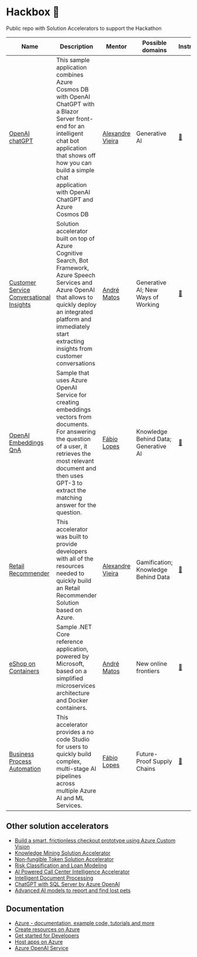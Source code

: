 # Hackbox 🚀


Public repo with Solution Accelerators to support the Hackathon

| Name         | Description      | Mentor     | Possible domains | Instructions |
|--------------|-----------|------------|------------|------------|
| [OpenAI chatGPT](https://github.com/Azure-Samples/cosmosdb-chatgpt) | This sample application combines Azure Cosmos DB with OpenAI ChatGPT with a Blazor Server front-end for an intelligent chat bot application that shows off how you can build a simple chat application with OpenAI ChatGPT and Azure Cosmos DB | [Alexandre Vieira](https://github.com/vieiraae) | Generative AI | [🔗](./docs/cosmosdb-chatgpt.md) |
| [Customer Service Conversational Insights](https://github.com/microsoft/Customer-Service-Conversational-Insights-with-Azure-OpenAI-Services) | Solution accelerator built on top of Azure Cognitive Search, Bot Framework, Azure Speech Services and Azure OpenAI that allows to quickly deploy an integrated platform and immediately start extracting insights from customer conversations | [André Matos]() | Generative AI; New Ways of Working | [🔗]() |
| [OpenAI Embeddings QnA](https://github.com/Azure-Samples/azure-open-ai-embeddings-qna) | Sample that uses Azure OpenAI Service for creating embeddings vectors from documents. For answering the question of a user, it retrieves the most relevant document and then uses GPT-3 to extract the matching answer for the question. | [Fábio Lopes]() | Knowledge Behind Data; Generative AI | [🔗]() |
| [Retail Recommender](https://github.com/microsoft/Azure-Synapse-Retail-Recommender-Solution-Accelerator) | This accelerator was built to provide developers with all of the resources needed to quickly build an Retail Recommender Solution based on Azure. | [Alexandre Vieira](https://github.com/vieiraae) | Gamification; Knowledge Behind Data | [🔗]() |
| [eShop on Containers](https://github.com/dotnet-architecture/eShopOnContainers) | Sample .NET Core reference application, powered by Microsoft, based on a simplified microservices architecture and Docker containers. | [André Matos]() | New online frontiers | [🔗](https://github.com/dotnet-architecture/eShopOnContainers/wiki/Deploy-to-Azure-Kubernetes-Service-(AKS)) |
| [Business Process Automation](https://github.com/Azure/business-process-automation) | This accelerator provides a no code Studio for users to quickly build complex, multi-stage AI pipelines across multiple Azure AI and ML Services. | [Fábio Lopes]() | Future-Proof Supply Chains | [🔗]() |


## Other solution accelerators

- [Build a smart, frictionless checkout prototype using Azure Custom Vision](https://github.com/microsoft/solution-accelerator-containerized-store)
- [Knowledge Mining Solution Accelerator](https://learn.microsoft.com/en-us/samples/azure-samples/azure-search-knowledge-mining/azure-search-knowledge-mining/)
- [Non-fungible Token Solution Accelerator](https://github.com/microsoft/Azure-Non-Fungible-Token-Solution-Accelerator)
- [Risk Classification and Loan Modeling](https://github.com/MSUSAzureAccelerators/Risk-Classification-and-Loan-Modeling-Accelerator)
- [AI Powered Call Center Intelligence Accelerator](https://github.com/MSUSAzureAccelerators/AI-Powered-Call-Center-Intelligence-Accelerator)
- [Intelligent Document Processing](https://github.com/MSUSAzureAccelerators/Intelligent-Document-Processing-Accelerator)
- [ChatGPT with SQL Server by Azure OpenAI](https://github.com/louis-li/SqlGPT)
- [Advanced AI models to report and find lost pets](https://github.com/gh-productivity-workshops/PetSpotR)

## Documentation

- [Azure - documentation, example code, tutorials and more](https://learn.microsoft.com/en-us/azure)
- [Create resources on Azure](https://learn.microsoft.com/en-us/azure/developer/intro/azure-developer-create-resources)
- [Get started for Developers](https://learn.microsoft.com/en-us/azure/developer/)
- [Host apps on Azure](https://learn.microsoft.com/en-us/azure/developer/intro/hosting-apps-on-azure)
- [Azure OpenAI Service](https://learn.microsoft.com/en-us/azure/cognitive-services/openai/)
